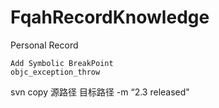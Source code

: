 # FqahRecordKnowledge
Personal Record


```
Add Symbolic BreakPoint
objc_exception_throw

```

svn copy 源路径 目标路径 -m “2.3 released"